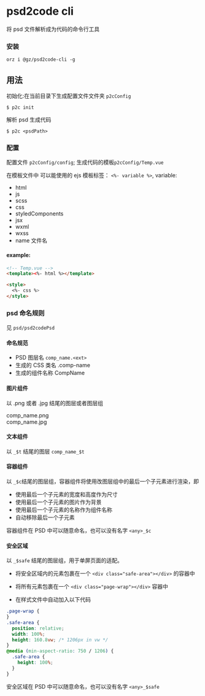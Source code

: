 # psd2code cli

将 psd 文件解析成为代码的命令行工具

### 安装

```
orz i @gz/psd2code-cli -g

```

## 用法

初始化:在当前目录下生成配置文件文件夹 `p2cConfig`

```shell
$ p2c init

```

解析 psd 生成代码

```shell
$ p2c <psdPath>
```

### 配置

配置文件 `p2cConfig/config`;
生成代码的模板`p2cConfig/Temp.vue`

在模板文件中 可以能使用的 ejs 模板标签： `<%- variable %>`,
variable:

- html
- js
- scss
- css
- styledComponents
- jsx
- wxml
- wxss
- name 文件名

#### example:

```html
<!-- Temp.vue -->
<template><%- html %></template>

<style>
  <%- css %>
</style>
```

### psd 命名规则

见 `psd/psd2codePsd`

#### 命名规范

- PSD 图层名 `comp_name.<ext>`
- 生成的 CSS 类名 .comp-name
- 生成的组件名称 CompName

#### 图片组件

以 .png 或者 .jpg 结尾的图层或者图层组

comp_name.png  
comp_name.jpg

#### 文本组件

以 `_$t` 结尾的图层
`comp_name_$t`

#### 容器组件

以 `_$c`结尾的图层组，容器组件将使用改图层组中的最后一个子元素进行渲染，即

- 使用最后一个子元素的宽度和高度作为尺寸
- 使用最后一个子元素的图片作为背景
- 使用最后一个子元素的名称作为组件名称
- 自动移除最后一个子元素

容器组件在 PSD 中可以随意命名，也可以没有名字
`<any>_$c`

#### 安全区域

以 `_$safe` 结尾的图层组，用于单屏页面的适配。

- 将安全区域内的元素包裹在一个 `<div class="safe-area"></div>` 的容器中

- 将所有元素包裹在一个 `<div class="page-wrap"></div>` 容器中

- 在样式文件中自动加入以下代码

```css
.page-wrap {
}
.safe-area {
  position: relative;
  width: 100%;
  height: 160.8vw; /* 1206px in vw */
}
@media (min-aspect-ratio: 750 / 1206) {
  .safe-area {
    height: 100%;
  }
}
```

安全区域在 PSD 中可以随意命名，也可以没有名字
`<any>_$safe`
